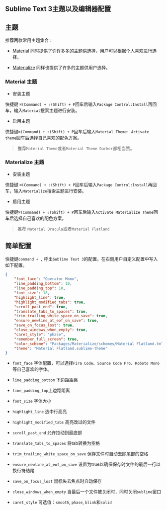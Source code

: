 ## Sublime Text 3主题以及编辑器配置


## 主题

推荐两款常用主题集合：

- [Material](https://github.com/equinusocio/material-theme) 同时提供了许许多多的主题供选择，用户可以根据个人喜欢进行选择。

- [Materialize](https://github.com/saadq/Materialize) 同样也提供了许多的主题供用户选择。


### Material 主题

* 安装主题

快捷键 `⌘(Command) + ⇧(Shift) + P`回车后输入`Package Control:Install`再回车，输入`Material`搜索主题进行安装。

* 启用主题

快捷键`⌘(Command) + ⇧(Shift) + P`回车后输入`Material Theme: Activate theme`回车后选择自己喜欢的配色方案。
> 推荐`Material Theme`或者`Material Theme Darker`都相当赞。



### Materialize 主题

* 安装主题

快捷键 `⌘(Command) + ⇧(Shift) + P`回车后输入`Package Control:Install`再回车，输入`Materialize`搜索主题进行安装。

* 启用主题

快捷键`⌘(Command) + ⇧(Shift) + P`回车后输入`Activate Materialize Theme`回车后选择自己喜欢的配色方案。
> 推荐 `Material Dracula`或者`Material Flatland`


## 简单配置

快捷键`command + ,` 呼出`Sublime Text 3`的配置，在右侧用户自定义配置中写入如下配置。

```json
{
    "font_face": "Operator Mono",
    "line_padding_bottom": 10,
    "line_padding_top": 10,
    "font_size": 18,
    "highlight_line": true,
    "highlight_modified_tabs": true,
    "scroll_past_end": true,
    "translate_tabs_to_spaces": true,
    "trim_trailing_white_space_on_save": true,
    "ensure_newline_at_eof_on_save": true,
    "save_on_focus_lost": true,
    "close_windows_when_empty": true,
    "caret_style": "phase",
    "remember_full_screen": true,
    "color_scheme": "Packages/Materialize/schemes/Material Flatland.tmTheme",
    "theme": "Material Flatland.sublime-theme"
}
```

* `font_face` 字体配置，可以选择`Fira Code`、`Source Code Pro`、`Roboto Mono`等自己喜欢的字体。

* `line_padding_bottom` 下边距距离

* `line_padding_top`上边距距离

* `font_size` 字体大小

* `highlight_line` 选中行高亮

* `highlight_modified_tabs` 高亮改过的文件

* `scroll_past_end` 允许拉动到最底部

* `translate_tabs_to_spaces` 将tab转换为空格

* `trim_trailing_white_space_on_save` 保存文件时自动去除尾部的空格

* `ensure_newline_at_eof_on_save` 设置为true以确保保存时文件的最后一行以换行符结尾

* `save_on_focus_lost` 鼠标失去焦点时自动保存

* `close_windows_when_empty` 当最后一个文件被关闭时，同时关闭`sublime`窗口

* `caret_style` 可选值：`smooth`, `phase`, `blink`和`solid`


